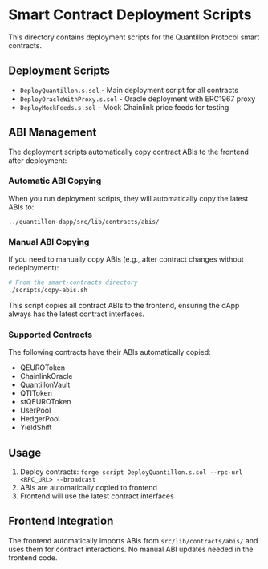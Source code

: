 # Smart Contract Deployment Scripts

This directory contains deployment scripts for the Quantillon Protocol smart contracts.

## Deployment Scripts

- `DeployQuantillon.s.sol` - Main deployment script for all contracts
- `DeployOracleWithProxy.s.sol` - Oracle deployment with ERC1967 proxy
- `DeployMockFeeds.s.sol` - Mock Chainlink price feeds for testing

## ABI Management

The deployment scripts automatically copy contract ABIs to the frontend after deployment:

### Automatic ABI Copying

When you run deployment scripts, they will automatically copy the latest ABIs to:
```
../quantillon-dapp/src/lib/contracts/abis/
```

### Manual ABI Copying

If you need to manually copy ABIs (e.g., after contract changes without redeployment):

```bash
# From the smart-contracts directory
./scripts/copy-abis.sh
```

This script copies all contract ABIs to the frontend, ensuring the dApp always has the latest contract interfaces.

### Supported Contracts

The following contracts have their ABIs automatically copied:
- QEUROToken
- ChainlinkOracle  
- QuantillonVault
- QTIToken
- stQEUROToken
- UserPool
- HedgerPool
- YieldShift

## Usage

1. Deploy contracts: `forge script DeployQuantillon.s.sol --rpc-url <RPC_URL> --broadcast`
2. ABIs are automatically copied to frontend
3. Frontend will use the latest contract interfaces

## Frontend Integration

The frontend automatically imports ABIs from `src/lib/contracts/abis/` and uses them for contract interactions. No manual ABI updates needed in the frontend code.